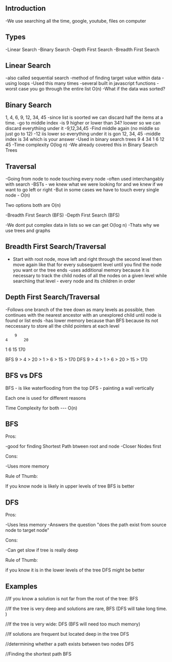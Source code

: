## Introduction
-We use searching all the time, google, youtube, files on computer

## Types
-Linear Search
-Binary Search
-Depth First Search
-Breadth First Search

## Linear Search
-also called sequential search
-method of finding target value within data
-using loops
-Used this many times
-several built in javascript functions
-worst case you go through the entire list O(n)
-What if the data was sorted?

## Binary Search
1, 4, 6, 9, 12, 34, 45
-since list is soorted we can discard half the items at a time.
-go to middle index
-is 9 higher or lower than 34? loower so we can discard everythiing under it
-9,12,34,45
-Find middle again (no middle so just go to 12)
-12 iis lower so everything under it is gon
12, 34, 45
-middle index is 34 which is your answer
-Used in binary search trees
          9
      4      34
    1  6    12 45
-Time complexity O(log n)
-We already covered this in Binary Search Trees

## Traversal
-Going from node to node touching every node
-often used interchangably with search
-BSTs - we knew what we were looking for and we knew if we want to go left or right
-But in some cases we have to touch every single node - O(n)

Two options both are O(n)

-Breadth First Search (BFS)
-Depth First Search (BFS)

-We dont put complex data in lists so we can get O(log n)
-Thats why we use trees and graphs

## Breadth First Search/Traversal
- Start with root node, move left and right through the second level then move again like that for every subsequent level until you find the node you want or the tree ends
-uses additional memory because it is necessary to track the child nodes of all the nodes on a given level while searchiing that level - every node and its children in order

## Depth First Search/Traversal
-Follows one branch of the tree down as many levels as possible, then continues with the nearest ancestor with an unexplored child until node is found or list ends
-has lower memory because than BFS because its not neccessary to store all the child pointers at each level

        9
    4       20
  1   6   15  170

  BFS 9 > 4 > 20 > 1 > 6 > 15 > 170
  DFS 9 > 4 > 1 > 6 > 20 > 15 > 170 

  ## BFS vs DFS

  BFS - is like waterflooding from the top
  DFS - painting a wall vertically

  Each one is used for different reasons

  Time Complexity for both --- O(n)

  ## BFS 
  
  Pros:

  -good for finding Shortest Path btween root and node
  -Closer Nodes first

  Cons:

  -Uses more memory

  Rule of Thumb:

  If you know node is likely in upper levels of tree BFS is better

  ## DFS

  Pros:

  -Uses less memory
  -Answers the question "does the path exist from source node to target node"

  Cons:

  -Can get slow if tree is really deep
 
  Rule of Thumb:

  if you know it is in the lower levels of the tree DFS might be better

  ## Examples

//If you know a solution is not far from the root of the tree:
BFS

//If the tree is very deep and solutions are rare, 
BFS (DFS will take long time. )

//If the tree is very wide:
DFS (BFS will need too much memory)

//If solutions are frequent but located deep in the tree
DFS

//determining whether a path exists between two nodes
DFS

//Finding the shortest path
BFS